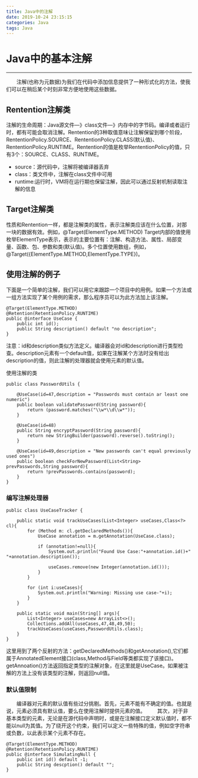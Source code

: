 ```yaml
---
title: Java中的注解
date: 2019-10-24 23:15:15
categories: Java
tags: Java
---
```


# Java中的基本注解
---
&emsp;&emsp;注解(也称为元数据)为我们在代码中添加信息提供了一种形式化的方法，使我们可以在稍后某个时刻非常方便地使用这些数据。

## Rentention注解类
注解的生命周期：Java源文件—》class文件—》内存中的字节码。编译或者运行时，都有可能会取消注解。Rentention的3种取值意味让注解保留到哪个阶段，RententionPolicy.SOURCE、RententionPolicy.CLASS(默认值)、RententionPolicy.RUNTIME。Rentention的值是枚举RententionPolicy的值，只有3个：SOURCE、CLASS、RUNTIME。
* source：源代码中，注解将被编译器丢弃
* class：类文件中，注解在class文件中可用
* runtime:运行时，VM将在运行期也保留注解，因此可以通过反射机制读取注解的信息

## Target注解类
性质和Rentention一样，都是注解类的属性，表示注解类应该在什么位置，对那一块的数据有效。例如，@Target(ElementType.METHOD)
Target内部的值使用枚举ElementType表示，表示的主要位置有：注解、构造方法、属性、局部变量、函数、包、参数和类(默认值)。多个位置使用数组，例如，@Target({ElementType.METHOD,ElementType.TYPE})。

## 使用注解的例子
下面是一个简单的注解，我们可以用它来跟踪一个项目中的用例。如果一个方法或一组方法实现了某个用例的需求，那么程序员可以为此方法加上该注解。
```
@Target(ElementType.METHOD)
@Retention(RetentionPolicy.RUNTIME)
public @interface UseCase {
    public int id();
    public String description() default "no description";
}
```
注意：id和description类似方法定义。编译器会对id和description进行类型检查。description元素有一个default值，如果在注解某个方法时没有给出description的值，则此注解的处理器就会使用元素的默认值。

使用注解的类
```
public class PasswordUtils {
    
    @UseCase(id=47,description = "Passwords must contain ar least one numeric")
    public boolean validatePassword(String password){
        return (password.matches("\\w*\\d\\w*"));
    }
    
    @UseCase(id=48)
    public String encryptPassword(String password){
        return new StringBuilder(password).reverse().toString();
    }
    
    @UseCase(id=49,description = "New passwords can't equal previously used ones")
    public boolean checkForNewPassword(List<String> prevPasswords,String password){
        return !prevPasswords.contains(password);
    }
}
```


### 编写注解处理器
```
public class UseCaseTracker {

    public static void trackUseCases(List<Integer> useCases,Class<?> cl){
        for (Method m: cl.getDeclaredMethods()){
            UseCase annotation = m.getAnnotation(UseCase.class);

            if (annotation!=null){
                System.out.println("Found Use Case:"+annotation.id()+" "+annotation.description());

                useCases.remove(new Integer(annotation.id()));
            }
        }

        for (int i:useCases){
            System.out.println("Warning: Missing use case-"+i);
        }
    }

    public static void main(String[] args){
        List<Integer> useCases=new ArrayList<>();
        Collections.addAll(useCases,47,48,49,50);
        trackUseCases(useCases,PasswordUtils.class);
    }
}
```
这里用到了两个反射的方法：getDeclaredMethods()和getAnnotation(),它们都属于AnnotatedElement接口(class,Method与Field等类都实现了该接口)。getAnnoation()方法返回指定类型的注解对象，在这里就是UseCase。如果被注解的方法上没有该类型的注解，则返回null值。

### 默认值限制
&emsp;&emsp;编译器对元素的默认值有些过分挑剔。首先，元素不能有不确定的值。也就是说，元素必须具有默认值，要么在使用注解时提供元素的值。
&emsp;&emsp;其次，对于非基本类型的元素，无论是在源代码中声明时，或是在注解接口定义默认值时，都不能以null为其值。为了绕开这个约束，我们可以定义一些特殊的值，例如空字符串或负数，以此表示某个元素不存在。
```
@Target(ElementType.METHOD)
@Retention(RetentionPolicy.RUNTIME)
public @interface SimulatingNull {
    public int id() default -1;
    public String descption() default "";
}
```